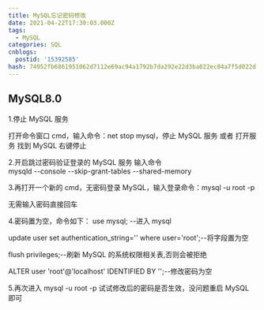 ```yaml
---
title: MySQL忘记密码修改
date: 2021-04-22T17:30:03.000Z
tags:
  - MySQL
categories: SQL
cnblogs:
  postid: '15392585'
hash: 74952fb6861951062d7112e69ac94a1792b7da292e22d3ba022ec04a7f5d022d
---
```


## MySQL8.0

1.停止 MySQL 服务

打开命令窗口 cmd，输入命令：net stop mysql，停止 MySQL 服务
或者
打开服务 找到 MySQL 右键停止

2.开启跳过密码验证登录的 MySQL 服务
输入命令  
mysqld --console --skip-grant-tables --shared-memory

3.再打开一个新的 cmd，无密码登录 MySQL，输入登录命令：mysql -u root -p

无需输入密码直接回车

4.密码置为空，命令如下：
use mysql; --进入 mysql

update user set authentication_string='' where user='root';--将字段置为空

flush privileges;--刷新 MySQL 的系统权限相关表,否则会被拒绝

ALTER user 'root'@'localhost' IDENTIFIED BY '';--修改密码为空

5.再次进入 mysql -u root -p 试试修改后的密码是否生效，没问题重启 MySQL 即可
